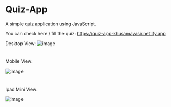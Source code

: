# Quiz-App
A simple quiz application using JavaScript.

You can check here / fill the quiz: https://quiz-app-khusamayasir.netlify.app

Desktop View:
![image](https://user-images.githubusercontent.com/66178232/157987043-8bc50bde-fd4a-42d7-b741-c2dc998c707f.png)

#
Mobile View:

![image](https://user-images.githubusercontent.com/66178232/157987369-a8b4f609-54de-4a2b-ab14-38f05ab0ef69.png)


#
Ipad Mini View:

![image](https://user-images.githubusercontent.com/66178232/157987178-3b929935-6bd6-4e33-84b0-c45101f63519.png)

